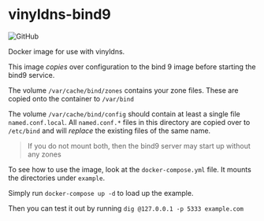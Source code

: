# vinyldns-bind9
![GitHub](https://img.shields.io/github/license/vinyldns/vinyldns-bind9)

Docker image for use with vinyldns.

This image _copies_ over configuration to the bind 9 image before starting the bind9 service.

The volume `/var/cache/bind/zones` contains your zone files.  These are copied onto the container to `/var/bind`

The volume `/var/cache/bind/config` should contain at least a single file `named.conf.local`.  All `named.conf.*` files in this directory are copied over to `/etc/bind` and will _replace_ the existing files of the same name.

> If you do not mount both, then the bind9 server may start up without any zones

To see how to use the image, look at the `docker-compose.yml` file.  It mounts the directories under `example`.

Simply run `docker-compose up -d` to load up the example.

Then you can test it out by running `dig @127.0.0.1 -p 5333 example.com`
